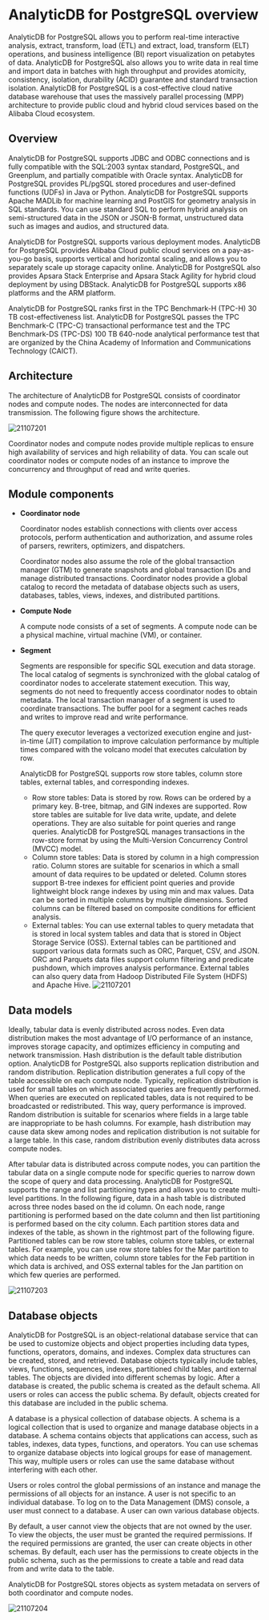 # AnalyticDB for PostgreSQL overview

AnalyticDB for PostgreSQL allows you to perform real-time interactive analysis, extract, transform, load \(ETL\) and extract, load, transform \(ELT\) operations, and business intelligence \(BI\) report visualization on petabytes of data. AnalyticDB for PostgreSQL also allows you to write data in real time and import data in batches with high throughput and provides atomicity, consistency, isolation, durability \(ACID\) guarantee and standard transaction isolation. AnalyticDB for PostgreSQL is a cost-effective cloud native database warehouse that uses the massively parallel processing \(MPP\) architecture to provide public cloud and hybrid cloud services based on the Alibaba Cloud ecosystem.

## Overview

AnalyticDB for PostgreSQL supports JDBC and ODBC connections and is fully compatible with the SQL:2003 syntax standard, PostgreSQL, and Greenplum, and partially compatible with Oracle syntax. AnalyticDB for PostgreSQL provides PL/pgSQL stored procedures and user-defined functions \(UDFs\) in Java or Python. AnalyticDB for PostgreSQL supports Apache MADLib for machine learning and PostGIS for geometry analysis in SQL standards. You can use standard SQL to perform hybrid analysis on semi-structured data in the JSON or JSON-B format, unstructured data such as images and audios, and structured data.

AnalyticDB for PostgreSQL supports various deployment modes. AnalyticDB for PostgreSQL provides Alibaba Cloud public cloud services on a pay-as-you-go basis, supports vertical and horizontal scaling, and allows you to separately scale up storage capacity online. AnalyticDB for PostgreSQL also provides Apsara Stack Enterprise and Apsara Stack Agility for hybrid cloud deployment by using DBStack. AnalyticDB for PostgreSQL supports x86 platforms and the ARM platform.

AnalyticDB for PostgreSQL ranks first in the TPC Benchmark-H \(TPC-H\) 30 TB cost-effectiveness list. AnalyticDB for PostgreSQL passes the TPC Benchmark-C \(TPC-C\) transactional performance test and the TPC Benchmark-DS \(TPC-DS\) 100 TB 640-node analytical performance test that are organized by the China Academy of Information and Communications Technology \(CAICT\).

## Architecture

The architecture of AnalyticDB for PostgreSQL consists of coordinator nodes and compute nodes. The nodes are interconnected for data transmission. The following figure shows the architecture.

![21107201](https://static-aliyun-doc.oss-accelerate.aliyuncs.com/assets/img/en-US/2837273261/p276620.png)

Coordinator nodes and compute nodes provide multiple replicas to ensure high availability of services and high reliability of data. You can scale out coordinator nodes or compute nodes of an instance to improve the concurrency and throughput of read and write queries.

## Module components

-   **Coordinator node**

    Coordinator nodes establish connections with clients over access protocols, perform authentication and authorization, and assume roles of parsers, rewriters, optimizers, and dispatchers.

    Coordinator nodes also assume the role of the global transaction manager \(GTM\) to generate snapshots and global transaction IDs and manage distributed transactions. Coordinator nodes provide a global catalog to record the metadata of database objects such as users, databases, tables, views, indexes, and distributed partitions.

-   **Compute Node**

    A compute node consists of a set of segments. A compute node can be a physical machine, virtual machine \(VM\), or container.

-   **Segment**

    Segments are responsible for specific SQL execution and data storage. The local catalog of segments is synchronized with the global catalog of coordinator nodes to accelerate statement execution. This way, segments do not need to frequently access coordinator nodes to obtain metadata. The local transaction manager of a segment is used to coordinate transactions. The buffer pool for a segment caches reads and writes to improve read and write performance.

    The query executor leverages a vectorized execution engine and just-in-time \(JIT\) compilation to improve calculation performance by multiple times compared with the volcano model that executes calculation by row.

    AnalyticDB for PostgreSQL supports row store tables, column store tables, external tables, and corresponding indexes.

    -   Row store tables: Data is stored by row. Rows can be ordered by a primary key. B-tree, bitmap, and GIN indexes are supported. Row store tables are suitable for live data write, update, and delete operations. They are also suitable for point queries and range queries. AnalyticDB for PostgreSQL manages transactions in the row-store format by using the Multi-Version Concurrency Control \(MVCC\) model.
    -   Column store tables: Data is stored by column in a high compression ratio. Column stores are suitable for scenarios in which a small amount of data requires to be updated or deleted. Column stores support B-tree indexes for efficient point queries and provide lightweight block range indexes by using min and max values. Data can be sorted in multiple columns by multiple dimensions. Sorted columns can be filtered based on composite conditions for efficient analysis.
    -   External tables: You can use external tables to query metadata that is stored in local system tables and data that is stored in Object Storage Service \(OSS\). External tables can be partitioned and support various data formats such as ORC, Parquet, CSV, and JSON. ORC and Parquets data files support column filtering and predicate pushdown, which improves analysis performance. External tables can also query data from Hadoop Distributed File System \(HDFS\) and Apache Hive.
    ![21107201](https://static-aliyun-doc.oss-accelerate.aliyuncs.com/assets/img/en-US/2837273261/p276623.png)


## Data models

Ideally, tabular data is evenly distributed across nodes. Even data distribution makes the most advantage of I/O performance of an instance, improves storage capacity, and optimizes efficiency in computing and network transmission. Hash distribution is the default table distribution option. AnalyticDB for PostgreSQL also supports replication distribution and random distribution. Replication distribution generates a full copy of the table accessible on each compute node. Typically, replication distribution is used for small tables on which associated queries are frequently performed. When queries are executed on replicated tables, data is not required to be broadcasted or redistributed. This way, query performance is improved. Random distribution is suitable for scenarios where fields in a large table are inappropriate to be hash columns. For example, hash distribution may cause data skew among nodes and replication distribution is not suitable for a large table. In this case, random distribution evenly distributes data across compute nodes.

After tabular data is distributed across compute nodes, you can partition the tabular data on a single compute node for specific queries to narrow down the scope of query and data processing. AnalyticDB for PostgreSQL supports the range and list partitioning types and allows you to create multi-level partitions. In the following figure, data in a hash table is distributed across three nodes based on the id column. On each node, range partitioning is performed based on the date column and then list partitioning is performed based on the city column. Each partition stores data and indexes of the table, as shown in the rightmost part of the following figure. Partitioned tables can be row store tables, column store tables, or external tables. For example, you can use row store tables for the Mar partition to which data needs to be written, column store tables for the Feb partition in which data is archived, and OSS external tables for the Jan partition on which few queries are performed.

![21107203](https://static-aliyun-doc.oss-accelerate.aliyuncs.com/assets/img/en-US/2837273261/p276624.png)

## Database objects

AnalyticDB for PostgreSQL is an object-relational database service that can be used to customize objects and object properties including data types, functions, operators, domains, and indexes. Complex data structures can be created, stored, and retrieved. Database objects typically include tables, views, functions, sequences, indexes, partitioned child tables, and external tables. The objects are divided into different schemas by logic. After a database is created, the public schema is created as the default schema. All users or roles can access the public schema. By default, objects created for this database are included in the public schema.

A database is a physical collection of database objects. A schema is a logical collection that is used to organize and manage database objects in a database. A schema contains objects that applications can access, such as tables, indexes, data types, functions, and operators. You can use schemas to organize database objects into logical groups for ease of management. This way, multiple users or roles can use the same database without interfering with each other.

Users or roles control the global permissions of an instance and manage the permissions of all objects for an instance. A user is not specific to an individual database. To log on to the Data Management \(DMS\) console, a user must connect to a database. A user can own various database objects.

By default, a user cannot view the objects that are not owned by the user. To view the objects, the user must be granted the required permissions. If the required permissions are granted, the user can create objects in other schemas. By default, each user has the permissions to create objects in the public schema, such as the permissions to create a table and read data from and write data to the table.

AnalyticDB for PostgreSQL stores objects as system metadata on servers of both coordinator and compute nodes.

![21107204](https://static-aliyun-doc.oss-accelerate.aliyuncs.com/assets/img/en-US/2837273261/p276625.png)

